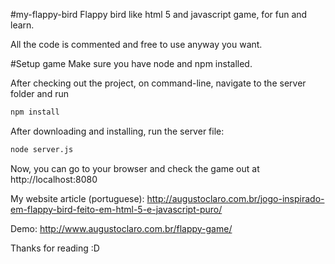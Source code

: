 #my-flappy-bird
Flappy bird like html 5 and javascript game, for fun and learn.

All the code is commented and free to use anyway you want.

#Setup game
Make sure you have node and npm installed.

After checking out the project, on command-line, navigate to the server folder and run

```sh
npm install
```
After downloading and installing, run the server file:

```sh
node server.js
```

Now, you can go to your browser and check the game out at http://localhost:8080

My website article (portuguese): http://augustoclaro.com.br/jogo-inspirado-em-flappy-bird-feito-em-html-5-e-javascript-puro/

Demo: http://www.augustoclaro.com.br/flappy-game/

Thanks for reading :D
